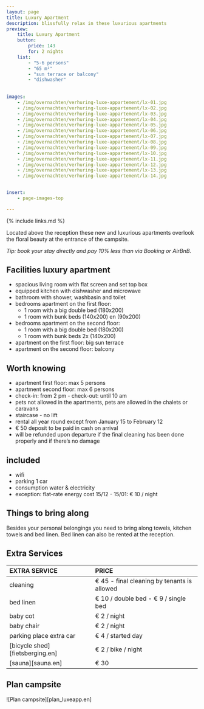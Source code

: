 ```yaml
---
layout: page
title: Luxury Apartment
description: blissfully relax in these luxurious apartments
preview: 
    title: Luxury Apartment
    button:
        price: 143
        for: 2 nights
    list:
        - "5-6 persons"
        - "65 m²"
        - "sun terrace or balcony"
        - "dishwasher"
        
        
images:
    - /img/overnachten/verhuring-luxe-appartement/lx-01.jpg
    - /img/overnachten/verhuring-luxe-appartement/lx-02.jpg
    - /img/overnachten/verhuring-luxe-appartement/lx-03.jpg
    - /img/overnachten/verhuring-luxe-appartement/lx-04.jpg
    - /img/overnachten/verhuring-luxe-appartement/lx-05.jpg
    - /img/overnachten/verhuring-luxe-appartement/lx-06.jpg
    - /img/overnachten/verhuring-luxe-appartement/lx-07.jpg
    - /img/overnachten/verhuring-luxe-appartement/lx-08.jpg
    - /img/overnachten/verhuring-luxe-appartement/lx-09.jpg
    - /img/overnachten/verhuring-luxe-appartement/lx-10.jpg
    - /img/overnachten/verhuring-luxe-appartement/lx-11.jpg
    - /img/overnachten/verhuring-luxe-appartement/lx-12.jpg
    - /img/overnachten/verhuring-luxe-appartement/lx-13.jpg
    - /img/overnachten/verhuring-luxe-appartement/lx-14.jpg
    

insert:
    - page-images-top

---
```

{% include links.md %}

Located above the reception these new and luxurious apartments overlook the floral beauty at the entrance of the campsite.

*Tip: book your stay directly and pay 10% less than via Booking or AirBnB.*

## Facilities luxury apartment

- spacious living room with flat screen and set top box
- equipped kitchen with dishwasher and microwave 
- bathroom with shower, washbasin and toilet
- bedrooms apartment on the first floor:
    - 1 room with a big double bed (180x200)
    - 1 room with bunk beds (140x200) en (90x200)
- bedrooms apartment on the second floor:
    - 1 room with a big double bed (180x200)
    - 1 room with bunk beds 2x (140x200)
- apartment on the first floor: big sun terrace
- apartment on the second floor: balcony

    
## Worth knowing

- apartment first floor: max 5 persons
- apartment second floor: max 6 persons
- check-in: from 2 pm - check-out: until 10 am
- pets not allowed in the apartments, pets are allowed in the chalets or caravans
- staircase - no lift
- rental all year round except from January 15 to February 12
- € 50 deposit to be paid in cash on arrival
- will be refunded upon departure if the final cleaning has been done properly and if there’s no damage 

## included
- wifi
- parking 1 car
- consumption water & electricity
- exception: flat-rate energy cost 15/12 - 15/01: € 10 / night


## Things to bring along
Besides your personal belongings you need to bring along towels, kitchen towels and bed linen.
Bed linen can also be rented at the reception.



## Extra Services

EXTRA SERVICE             | PRICE
:-------------------|:-----------|
cleaning          | € 45 - final cleaning by tenants is allowed
bed linen        | € 10 / double bed - € 9 / single bed
baby cot          | € 2 / night
baby chair         | € 2 / night
parking place extra car  | € 4 / started day
[bicycle shed][fietsberging.en]| € 2 / bike / night
[sauna][sauna.en]   | € 30

## Plan campsite

![Plan campsite][plan_luxeapp.en]
